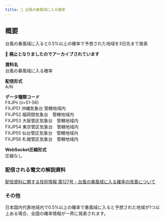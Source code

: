 ```yaml
---
title: 🚫 台風の暴風域に入る確率
---
```


## 概要
台風の暴風域に入ると0.5%以上の確率で予想された地域を3日先まで発表

&#x1f6ab; **廃止となりましたのでアーカイブされています**

**資料名** <br/>
 台風の暴風域に入る確率
 
**配信形式** <br/>
 A/N
 
**データ種類コード** <br/>
 FXJPii (ii=51-56) <br/>
 FXJP51 沖縄気象台 管轄地域内 <br/>
 FXJP52 福岡間気象台　管轄地域内 <br/>
 FXJP53 大阪管区気象台　管轄地域内 <br/>
 FXJP54 東京管区気象台　管轄地域内 <br/>
 FXJP55 仙台管区気象台　管轄地域内 <br/>
 FXJP56 札幌管区気象台　管轄地域内
 
**WebSocket圧縮形式** <br/>
 圧縮なし

### 配信される電文の解説資料
[配信資料に関する技術情報 第127号 - 台風の暴風域に入る確率の改善について](https://dmdata.jp/docs/jma/technical/127.pdf)

### その他
日本国内代表地域内で0.5%以上の確率で暴風域に入ると予想された地域が1つ以上ある場合、全国の確率情報が一斉に発表されます。
